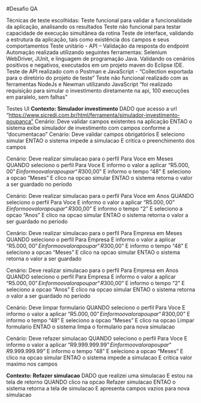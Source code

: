 #Desafio QA

Técnicas de teste escolhidas:
Teste funcional para validar a funcionalidade da aplicação, analisando os resultados
Teste não funcional para testar capacidade de execução simultânea da rotina
Teste de interface, validando a estrutura da aplicação, tais como existência dos campos e seus comportamentos
Teste unitário - API – Validação da resposta do endpoint
Automação realizada utilizando seguintes ferramentas:
Selenium WebDriver, JUnit, e linguagem de programação Java. Validando os cenários positivos e negativos, executados em um projeto maven do Eclipse IDE.
Teste de API realizado com o Postman e JavaScript - “Collection exportada para o diretório do projeto de teste”
Teste não funcional realizado com as ferramentas NodeJs e Newman utilizando JavaScript
“foi realizado requisição para simular o investimento diretamente na api, 100 execuções em paralelo, sem falhas”

Testes UI
**Contexto: Simulador investimento**
DADO que acesso a url “https://www.sicredi.com.br/html/ferramenta/simulador-investimento-poupanca”
Cenário: Deve validar campos existentes na aplicação
ENTAO o sistema exibe simulador de investimento com campos conforme a “documentacao”
Cenário: Deve validar campos obrigatórios
E seleciono simular
ENTAO o sistema impede a simulacao
E critica o preenchimento dos campos

Cenário: Deve realizar simulacao para o perfil Para Voce em Meses
QUANDO seleciono o perfil Para Voce
E informo o valor a aplicar “R$5.000,00”
E informo o valor a poupar “R$300,00”
E informo o tempo “48”
E seleciono a opcao “Meses”
E clico na opcao simular
ENTAO o sistema retorna o valor a ser guardado no periodo

Cenário: Deve realizar simulacao para o perfil Para Voce em Anos
QUANDO seleciono o perfil Para Voce
E informo o valor a aplicar “R$5.000,00”
E informo o valor a poupar “R$300,00”
E informo o tempo “2”
E seleciono a opcao “Anos”
E clico na opcao simular
ENTAO o sistema retorna o valor a ser guardado no periodo

Cenário: Deve realizar simulacao para o perfil Para Empresa em Meses 
QUANDO seleciono o perfil Para Empresa
E informo o valor a aplicar “R$5.000,00”
E informo o valor a poupar “R$300,00”
E informo o tempo “48”
E seleciono a opcao “Meses”
E clico na opcao simular
ENTAO o sistema retorna o valor a ser guardado

Cenário: Deve realizar simulacao para o perfil Para Empresa em Anos 
QUANDO seleciono o perfil Para Empresa
E informo o valor a aplicar “R$5.000,00”
E informo o valor a poupar “R$300,00”
E informo o tempo “2”
E seleciono a opcao “Anos”
E clico na opcao simular
ENTAO o sistema retorna o valor a ser guardado no periodo

Cenário: Deve limpar formulario
QUANDO seleciono o perfil Para Voce
E informo o valor a aplicar “R$5.000,00”
E informo o valor a poupar “R$300,00”
E informo o tempo “48”
E seleciono a opcao “Meses”
E clico na opcao Limpar formulario
ENTAO o sistema limpa o formulario para nova simulacao

Cenário: Deve refazer simulacao
QUANDO seleciono o perfil Para Voce
E informo o valor a aplicar “R$9.999.999.99”
E informo o valor a poupar “R$9.999.999.99”
E informo o tempo “48”
E seleciono a opcao “Meses”
E clico na opcao simular
ENTAO o sistema impede a simulacao
E critica valor maximo nos campos

**Contexto: Refazer simulacao**
DADO que realizei uma simulacao
E estou na tela de retorno
QUANDO clico na opcao Refazer simulacao
ENTAO o sistema retorna a tela de simulacao
E apresenta campos vazios para nova simulacao
